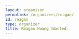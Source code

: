 ```yaml
---
layout: organizer
permalink: /organizers/reagan/
id: reagan
type: organizer
title: Reagan Hwang（Wanted）
---
```

